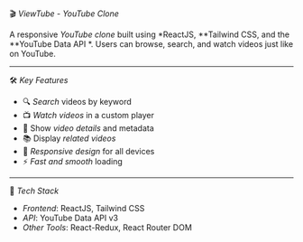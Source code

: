  🎬 *ViewTube - YouTube Clone*

A responsive *YouTube clone* built using *ReactJS, **Tailwind CSS, and the **YouTube Data API *. 
Users can browse, search, and watch videos just like on YouTube.

---

 🛠 *Key Features*

- 🔍 *Search* videos by keyword  
- 📺 *Watch videos* in a custom player  
- 📄 Show *video details* and metadata  
- 📚 Display *related videos*  
- 📱 *Responsive design* for all devices  
- ⚡ *Fast and smooth* loading

---

 🧰 *Tech Stack*

- *Frontend*: ReactJS, Tailwind CSS  
- *API*: YouTube Data API v3  
- *Other Tools*: React-Redux, React Router DOM

